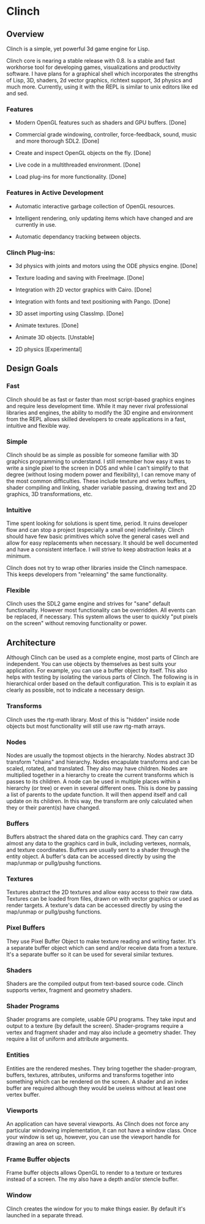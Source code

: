 # Clinch


## Overview

Clinch is a simple, yet powerful 3d game engine for Lisp. 

Clinch core is nearing a stable release with 0.8. Is a stable and fast workhorse tool for developing games, visualizations and productivity software. I have plans for a graphical shell which incorporates the strengths of Lisp, 3D, shaders, 2d vector graphics, richtext support, 3d physics and much more. Currently, using it with the REPL is similar to unix editors like ed and sed.

### Features

* Modern OpenGL features such as shaders and GPU buffers. [Done]

* Commercial grade windowing, controller, force-feedback, sound, music and more thorough SDL2. [Done]

* Create and inspect OpenGL objects on the fly. [Done]

* Live code in a multithreaded environment. [Done]

* Load plug-ins for more functionality. [Done]


### Features in Active Development

* Automatic interactive garbage collection of OpenGL resources.

* Intelligent rendering, only updating items which have changed and are currently in use.

* Automatic dependancy tracking between objects.


### Clinch Plug-ins:

* 3d physics with joints and motors using the ODE physics engine. [Done]

* Texture loading and saving with FreeImage. [Done]

* Integration with 2D vector graphics with Cairo. [Done]

* Integration with fonts and text positioning with Pango. [Done]

* 3D asset importing using ClassImp. [Done]

* Animate textures. [Done] 

* Animate 3D objects. [Unstable]

* 2D physics [Experimental]

## Design Goals

### Fast 

Clinch should be as fast or faster than most script-based graphics engines and require less development time. While it may never rival professional libraries and engines, the ability to modify the 3D engine and environment from the REPL allows skilled developers to create applications in a fast, intuitive and flexible way.

### Simple

Clinch should be as simple as possible for someone familiar with 3D graphics programming to understand. I still remember how easy it was to write a single pixel to the screen in DOS and while I can't simplify to that degree (without losing modern power and flexibility), I can remove many of the most common difficulties. These include texture and vertex buffers, shader compiling and linking, shader variable passing, drawing text and 2D graphics, 3D transformations, etc. 

### Intuitive

Time spent looking for solutions is spent time, period. It ruins developer flow and can stop a project (especially a small one) indefinitely. Clinch should have few basic primitives which solve the general cases well and allow for easy replacements when necessary. It should be well documented and have a consistent interface. I will strive to keep abstraction leaks at a minimum.

Clinch does not try to wrap other libraries inside the Clinch namespace. This keeps developers from "relearning" the same functionality.

### Flexible

Clinch uses the SDL2 game engine and strives for "sane" default functionality. However most functionality can be overridden. All events can be replaced, if necessary. This system allows the user to quickly "put pixels on the screen" without removing functionality or power.

## Architecture

Although Clinch can be used as a complete engine, most parts of Clinch are independent. You can use objects by themselves as best suits your application. For example, you can use a buffer object by itself. This also helps with testing by isolating the various parts of Clinch. The following is in hierarchical order based on the default configuration. This is to explain it as clearly as possible, not to indicate a necessary design. 

### Transforms

Clinch uses the rtg-math library. Most of this is "hidden" inside node objects but most functionality will still use raw rtg-math arrays. 

### Nodes

Nodes are usually the topmost objects in the hierarchy. Nodes abstract 3D transform "chains" and hierarchy. Nodes encapulate transforms and can be scaled, rotated, and translated. They also may have children. Nodes are multiplied together in a hierarchy to create the current transforms which is passes to its children. A node can be used in multiple places within a hierarchy (or tree) or even in several different ones. This is done by passing a list of parents to the update function. It will then append itself and call update on its children. In this way, the transform are only calculated when they or their parent(s) have changed. 

### Buffers

Buffers abstract the shared data on the graphics card. They can carry almost any data to the graphics card in bulk, including vertexes, normals, and texture coordinates. Buffers are usually sent to a shader through the entity object. A buffer's data can be accessed directly by using the map/unmap or pullg/pushg functions. 

### Textures

Textures abstract the 2D textures and allow easy access to their raw data. Textures can be loaded from files, drawn on with vector graphics or used as render targets. A texture's data can be accessed directly by using the map/unmap or pullg/pushg functions. 

### Pixel Buffers

They use Pixel Buffer Object to make texture reading and writing faster. It's a separate buffer object which can send and/or receive data from a texture. It's a separate buffer so it can be used for several similar textures.

### Shaders

Shaders are the compiled output from text-based source code. Clinch supports vertex, fragment and geometry shaders.

### Shader Programs

Shader programs are complete, usable GPU programs. They take input and output to a texture (by default the screen). Shader-programs require a vertex and fragment shader and may also include a geometry shader. They require a list of uniform and attribute arguments.

### Entities

Entities are the rendered meshes. They bring together the shader-program, buffers, textures, attributes, uniforms and transforms together into something which can be rendered on the screen. A shader and an index buffer are required although they would be useless without at least one vertex buffer. 

### Viewports

An application can have several viewports. As Clinch does not force any particular windowing implementation, it can not have a window class. Once your window is set up, however, you can use the viewport handle for drawing an area on screen.

### Frame Buffer objects

Frame buffer objects allows OpenGL to render to a texture or textures instead of a screen. The my also have a depth and/or stencle buffer.

### Window

Clinch creates the window for you to make things easier. By default it's launched in a separate thread.

